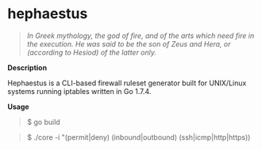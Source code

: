 hephaestus
===================

>*In Greek mythology, the god of fire, and of the arts which need fire in the execution. He was said to be the son of Zeus and Hera, or (according to Hesiod) of the latter only.*

**Description**

Hephaestus is a CLI-based firewall ruleset generator built for UNIX/Linux systems running iptables written in Go 1.7.4.

**Usage**
> $ go build

> $ ./core -i "(permit|deny) (inbound|outbound) (ssh|icmp|http|https)) 
